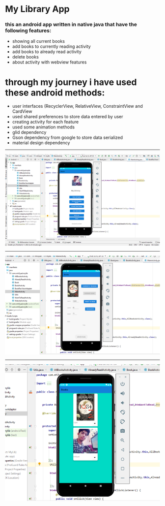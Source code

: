# My Library App 
### this an android app written in native java that have the following features:
  * showing all current books
  * add books to currently reading activity
  * add books to already read activity
  * delete books
  * about activity with webview features
# through my journey i have used these android methods:
  * user interfaces (RecyclerView, RelativeView, ConstraintView and CardView
  * used shared preferences to store data entered by user
  * creating activity for each feature
  * used some animation methods
  * glid dependency 
  * Gson dependency from google to store data serialized 
  * material design dependency

---

![alt text](1.png "static page")

---

![alt text](2.png "static page")

---

![alt text](3.png "static page")

